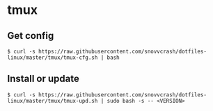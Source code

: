 tmux
==========

## Get config

```
$ curl -s https://raw.githubusercontent.com/snovvcrash/dotfiles-linux/master/tmux/tmux-cfg.sh | bash
```

## Install or update

```
$ curl -s https://raw.githubusercontent.com/snovvcrash/dotfiles-linux/master/tmux/tmux-upd.sh | sudo bash -s -- <VERSION>
```
